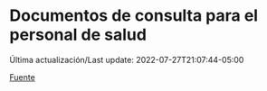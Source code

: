 # Documentos de consulta para el personal de salud

Última actualización/Last update: 2022-07-27T21:07:44-05:00

 [Fuente](https://coronavirus.gob.mx/personal-de-salud/documentos-de-consulta/)
